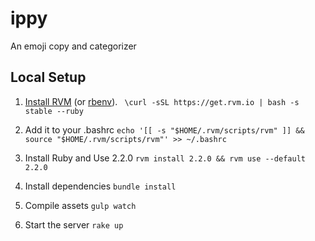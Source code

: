 # ippy
An emoji copy and categorizer

## Local Setup

1. [Install RVM](https://rvm.io/rvm/install) (or [rbenv](https://github.com/rbenv/rbenv)).
``` \curl -sSL https://get.rvm.io | bash -s stable --ruby```

2. Add it to your .bashrc `echo '[[ -s "$HOME/.rvm/scripts/rvm" ]] && source "$HOME/.rvm/scripts/rvm"' >> ~/.bashrc`
3. Install Ruby and Use 2.2.0 `rvm install 2.2.0 && rvm use --default 2.2.0`
4. Install dependencies `bundle install`
5. Compile assets `gulp watch`
6. Start the server `rake up`
